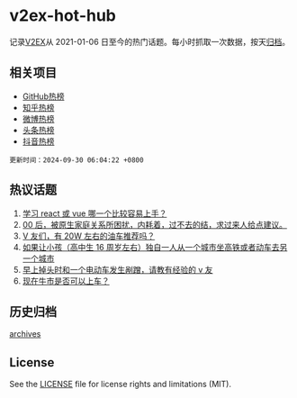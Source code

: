 # v2ex-hot-hub

 记录[V2EX](https://www.v2ex.com/)从 2021-01-06 日至今的热门话题。每小时抓取一次数据，按天[归档](archives)。
 
 ## 相关项目

- [GitHub热榜](https://github.com/it985/github-hot-hub)
- [知乎热榜](https://github.com/it985/zhihu-hot-hub)
- [微博热榜](https://github.com/it985/weibo-hot-hub)
- [头条热榜](https://github.com/it985/toutiao-hot-hub)
- [抖音热榜](https://github.com/it985/douyin-hot-hub)


 `更新时间：2024-09-30 06:04:22 +0800`

## 热议话题

1. [学习 react 或 vue 哪一个比较容易上手？](https://www.v2ex.com/t/1076728)
1. [00 后，被原生家庭关系所困扰，内耗着，过不去的结，求过来人给点建议。](https://www.v2ex.com/t/1076847)
1. [V 友们，有 20W 左右的油车推荐吗？](https://www.v2ex.com/t/1076650)
1. [如果让小孩（高中生 16 周岁左右）独自一人从一个城市坐高铁或者动车去另一个城市](https://www.v2ex.com/t/1076781)
1. [早上掉头时和一个电动车发生剐蹭，请教有经验的 v 友](https://www.v2ex.com/t/1076794)
1. [现在牛市是否可以上车？](https://www.v2ex.com/t/1076659)

## 历史归档

[archives](archives)

## License

See the [LICENSE](LICENSE) file for license rights and limitations (MIT).
